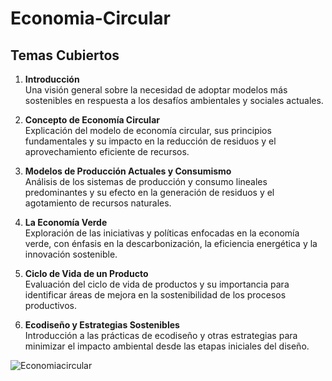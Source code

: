 # Economia-Circular

## Temas Cubiertos

1. **Introducción**  
   Una visión general sobre la necesidad de adoptar modelos más sostenibles en respuesta a los desafíos ambientales y sociales actuales.

2. **Concepto de Economía Circular**  
   Explicación del modelo de economía circular, sus principios fundamentales y su impacto en la reducción de residuos y el aprovechamiento eficiente de recursos.

3. **Modelos de Producción Actuales y Consumismo**  
   Análisis de los sistemas de producción y consumo lineales predominantes y su efecto en la generación de residuos y el agotamiento de recursos naturales.

4. **La Economía Verde**  
   Exploración de las iniciativas y políticas enfocadas en la economía verde, con énfasis en la descarbonización, la eficiencia energética y la innovación sostenible.

5. **Ciclo de Vida de un Producto**  
   Evaluación del ciclo de vida de productos y su importancia para identificar áreas de mejora en la sostenibilidad de los procesos productivos.

6. **Ecodiseño y Estrategias Sostenibles**  
   Introducción a las prácticas de ecodiseño y otras estrategias para minimizar el impacto ambiental desde las etapas iniciales del diseño.

![Economiacircular](https://defeder.es/wp-content/uploads/2023/08/POR-QUE-ES-IMPORTANTE-LA-ECONOMIA-CIRCULAR-optimized.jpg)


